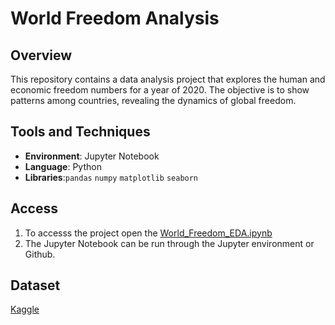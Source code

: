 # World Freedom Analysis

## Overview
This repository contains a data analysis project that explores the human and economic freedom numbers for a year of 2020. The objective is to show patterns among countries, revealing the dynamics of global freedom.

## Tools and Techniques
- **Environment**: Jupyter Notebook
- **Language**: Python
- **Libraries**:`pandas` `numpy` `matplotlib` `seaborn`

## Access
1. To accesss the project open the [World_Freedom_EDA.ipynb](https://github.com/MantasTech/World-Freedom/blob/main/World_Freedom_EDA.ipynb)
2. The Jupyter Notebook can be run through the Jupyter environment or Github.

## Dataset
[Kaggle](https://www.kaggle.com/datasets/gsutters/the-human-freedom-index?select=hfi_cc_2022.csv)
